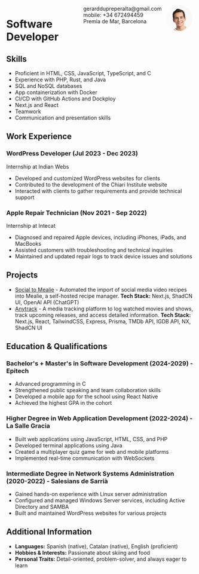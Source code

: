 <img style="float:right;border-radius:50%;width:70px;padding:6px" src="gerard.jpg" />

<span style="float:right;padding:6px">
  gerarddupreperalta@gmail.com<br> mobile: +34 672494459 <br> Premia de Mar, Barcelona
</span>

# Software Developer

## Skills

-   Proficient in HTML, CSS, JavaScript, TypeScript, and C
-   Experience with PHP, Rust, and Java
-   SQL and NoSQL databases
-   App containerization with Docker
-   CI/CD with GitHub Actions and Dockploy
-   Next.js and React
-   Teamwork
-   Communication and presentation skills

## Work Experience

### WordPress Developer (Jul 2023 - Dec 2023)

Internship at Indian Webs

-   Developed and customized WordPress websites for clients
-   Contributed to the development of the Chiari Institute website
-   Interacted with clients to gather requirements and provide technical support

### Apple Repair Technician (Nov 2021 - Sep 2022)

Internship at Intecat

-   Diagnosed and repaired Apple devices, including iPhones, iPads, and MacBooks
-   Assisted customers with troubleshooting and technical inquiries
-   Maintained and updated repair logs to track device issues and solutions

## Projects

-   [Social to Mealie](https://github.com/GerardPolloRebozado/social-to-mealie) - Automated the import of social media video recipes into Mealie, a self-hosted recipe manager.
    **Tech Stack:** Next.js, ShadCN UI, OpenAI API (ChatGPT)
-   [Anytrack](https://github.com/GerardPolloRebozado/anytrack) - A media tracking platform to log watched movies and shows, track upcoming releases, and access detailed information.
    **Tech Stack:** Next.js, React, TailwindCSS, Express, Prisma, TMDb API, IGDB API, NX, ShadCN UI

## Education & Qualifications

### Bachelor's + Master's in Software Development (2024-2029) - Epitech

-   Advanced programming in C
-   Strengthened public speaking and team collaboration skills
-   Developed a mobile app for the school using React Native
-   Achieved the highest GPA in the cohort

### Higher Degree in Web Application Development (2022-2024) - La Salle Gracia

-   Built web applications using JavaScript, HTML, CSS, and PHP
-   Developed terminal applications using Java
-   Created a multiplayer quiz game for web and mobile platforms
-   Implemented real-time communication with WebSockets

### Intermediate Degree in Network Systems Administration (2020-2022) - Salesians de Sarrià

-   Gained hands-on experience with Linux server administration
-   Configured and managed Windows Server services, including Active Directory and SAMBA
-   Built and maintained WordPress websites for various projects

## Additional Information

-   **Languages:** Spanish (native), Catalan (native), English (proficient)
-   **Hobbies & Interests:** Passionate about skiing and food
-   **Personal Traits:** Detail-oriented, problem-solver, and always eager to learn
